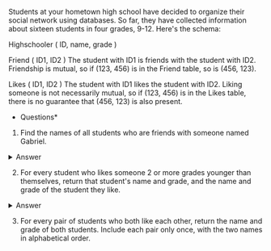 Students at your hometown high school have decided to organize their social network using databases. So far, they have collected information about sixteen students in four grades, 9-12. Here's the schema:

Highschooler ( ID, name, grade )

Friend ( ID1, ID2 )
The student with ID1 is friends with the student with ID2. Friendship is mutual, so if (123, 456) is in the Friend table, so is (456, 123).

Likes ( ID1, ID2 )
The student with ID1 likes the student with ID2. Liking someone is not necessarily mutual, so if (123, 456) is in the Likes table, there is no guarantee that (456, 123) is also present.

* Questions*
1. Find the names of all students who are friends with someone named Gabriel.
<details>
<summary>Answer</summary>

    select name 
    from Highschooler
    join Friend 
    on Friend.ID1 = Highschooler.ID 
    where Friend.ID2 IN (
        select ID 
        from Highschooler
        where name = 'Gabriel'
    )
</details>

2. For every student who likes someone 2 or more grades younger than themselves, return that student's name and grade, and the name and grade of the student they like.
<details>
<summary>Answer</summary>

    
    select H1.ID, H1.name, H2.ID, H2.name
    from Highschooler H1, 
    Highschooler H2
    WHERE H1.ID in (
        select ID1 from Likes
        where ID2 = H2.ID
    ) and H2.grade in (H1.grade - 2, H1.grade - 3)
</details>

3. For every pair of students who both like each other, return the name and grade of both students. Include each pair only once, with the two names in alphabetical order.


